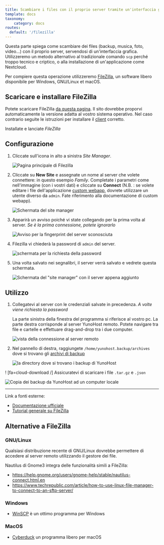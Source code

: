 ```yaml
---
title: Scambiare i files con il proprio server tramite un'interfaccia grafica.
template: docs
taxonomy:
    category: docs
routes:
  default: '/filezilla'
---
```


Questa parte spiega come scambiare dei files (backup, musica, foto, video...) con il proprio server, servendosi di un'interfaccia grafica. Utilizzeremo un metodo alternativo al tradizionale comando `scp` perché troppo tecnico e criptico, o alla installazione di un'applicazione come Nextcloud.

Per compiere questa operazione utilizzeremo [FileZilla](https://filezilla-project.org/), un software libero disponibile per Windows, GNU/Linux et macOS.

## Scaricare e installare FileZilla

Potete scaricare FileZilla [da questa pagina](https://filezilla-project.org/download.php?type=client). Il sito dovrebbe proporvi automaticamente la versione adatta al vostro sistema operativo. Nel caso contrario seguite le istruzioni per installare il [client](https://wiki.filezilla-project.org/Client_Installation) corretto.

Installate e lanciate *FileZilla*

## Configurazione
    
1. Cliccate sull'icona in alto a sinistra *Site Manager*. 

   ![Pagina principale di Filezilla](image://filezilla_1.png)

2. Cliccate su **New Site** e assegnate un nome al server che volete connettere: in questo esempio *Family*. Completate i parametri come nell'immagine (con i vostri dati) e cliccate su **Connect** (N.B. : se volete editare i file dell'applicazione [custom webapp](https://github.com/YunoHost-Apps/my_webapp_ynh), dovrete utilizzare un utente diverso da `admin`. Fate riferimento alla documentazione di custom webapp).

   ![Schermata del site manager](image://filezilla_2.png)

3. Apparirà un avviso poiché vi state collegando per la prima volta al server. *Se è la prima connessione, potete ignorarlo* 

   ![Avviso per la fingerprint del server sconosciuta](image://filezilla_3.png)

4. Filezilla vi chiederà la password di `admin` del server.

   ![schermata per la richiesta della password](image://filezilla_4.png)

5. Una volta salvato nei segnalibri, il server verrà salvato e vedrete questa schermata. 

   ![Schermata del "site manager" con il server appena aggiunto](image://filezilla_5.png) 

## Utilizzo

1. Collegatevi al server con le credenziali salvate in precedenza. *A volte viene richiesta la password*

   La parte sinistra della finestra del programma si riferisce al vostro pc. La parte destra corrisponde al server YunoHost remoto. Potete navigare tra file e cartelle e effettuare drag-and-drop tra i due computer.

   ![vista della connessione al server remoto](image://filezilla_6.png)

2. Nel pannello di destra, raggiungete `/home/yunohost.backup/archives` dove si trovano gli [archivi di backup](https://yunohost.org/it/backup)

   ![la directory dove si trovano i backup di YunoHost](image://filezilla_7.png)

! [fa=cloud-download /] Assicuratevi di scaricare i file `.tar.gz` e `.json`

![Copia dei backup da YunoHost ad un computer locale](image://filezilla_8.png)

----

Link a fonti esterne:

* [Documentazione ufficiale](https://wiki.filezilla-project.org/FileZilla_Client_Tutorial_(en))
* [Tutorial generale su FileZilla](https://www.rc.fas.harvard.edu/resources/documentation/sftp-file-transfer/)

## Alternative a FileZilla

### GNU/Linux

Qualsiasi distribuzione recente di GNU/Linux dovrebbe permettere di accedere al server remoto utilizzando il gestore dei file.

Nautilus di Gnome3 integra delle funzionalità simili a FileZilla:

* <https://help.gnome.org/users/gnome-help/stable/nautilus-connect.html.en>
* <https://www.techrepublic.com/article/how-to-use-linux-file-manager-to-connect-to-an-sftp-server/>

### Windows

* [WinSCP](https://winscp.net/) è un ottimo programma per Windows

### MacOS

* [Cyberduck](https://cyberduck.io/) un programma libero per macOS 
